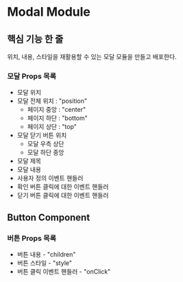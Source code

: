 # Modal Module

## 핵심 기능 한 줄

위치, 내용, 스타일을 재활용할 수 있는 모달 모듈을 만들고 배포한다.

### 모달 Props 목록

- 모달 위치
- 모달 전체 위치 : "position"
  - 페이지 중앙 : "center"
  - 페이지 하단 : "bottom"
  - 페이지 상단 : "top"
- 모달 닫기 버튼 위치
  - 모달 우측 상단
  - 모달 하단 중앙
- 모달 제목
- 모달 내용
- 사용자 정의 이벤트 핸들러
- 확인 버튼 클릭에 대한 이벤트 핸들러
- 닫기 버튼 클릭에 대한 이벤트 핸들러

## Button Component

### 버튼 Props 목록

- 버튼 내용 - "children"
- 버튼 스타일 - "style"
- 버튼 클릭 이벤트 핸들러 - "onClick"
